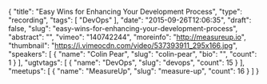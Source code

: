 {
  "title": "Easy Wins for Enhancing Your Development Process",
  "type": "recording",
  "tags": [
    "DevOps"
  ],
  "date": "2015-09-26T12:06:35",
  "draft": false,
  "slug": "easy-wins-for-enhancing-your-development-process",
  "abstract": "",
  "vimeo": "140742244",
  "moreinfo": "http://measureup.io",
  "thumbnail": "https://i.vimeocdn.com/video/537393911_295x166.jpg",
  "speakers": [
    {
      "name": "Colin Pear",
      "slug": "colin-pear",
      "bio": "",
      "count": 1
    }
  ],
  "ugtvtags": [
    {
      "name": "DevOps",
      "slug": "devops",
      "count": 15
    }
  ],
  "meetups": [
    {
      "name": "MeasureUp",
      "slug": "measure-up",
      "count": 16
    }
  ]
}